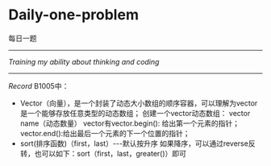 # Daily-one-problem
每日一题

---

_Training my ability about thinking and coding_

---

_Record_ 
B1005中：
- Vector（向量），是一个封装了动态大小数组的顺序容器，可以理解为vector是一个能够存放任意类型的动态数组；
创建一个vector动态数组： vector<Type> name（动态数量）
vector有vector.begin():  给出第一个元素的指针；vector.end():给出最后一个元素的下一个位置的指针；  
- sort(排序函数)（first，last）---默认按升序
  如果降序，可以通过reverse反转，也可以如下：sort（first，last，greater<Type>()）即可
    
